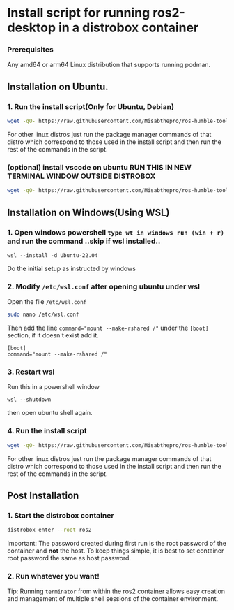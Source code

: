 # Install script for running ros2-desktop in a distrobox container

### Prerequisites
Any amd64 or arm64 Linux distribution that supports running podman.

## Installation on Ubuntu.
### 1. Run the install script(Only for Ubuntu, Debian)
```sh
wget -qO- https://raw.githubusercontent.com/Misabthepro/ros-humble-toolbox/main/install | sh
```
For other linux distros just run the package manager commands of that distro which correspond to those used in the install script and then run the rest of the commands in the script.

### (optional) install vscode on ubuntu **RUN THIS IN NEW TERMINAL WINDOW OUTSIDE DISTROBOX**
```sh
wget -qO- https://raw.githubusercontent.com/Misabthepro/ros-humble-toolbox/main/code | sh
```

## Installation on Windows(Using WSL)
### 1. Open windows powershell `type wt in windows run (win + r)` and run the command  ..skip if wsl installed..
```
wsl --install -d Ubuntu-22.04
```
Do the initial setup as instructed by windows

### 2. Modify `/etc/wsl.conf` after opening ubuntu under wsl
Open the file `/etc/wsl.conf`
```sh
sudo nano /etc/wsl.conf
```

Then add the line `command="mount --make-rshared /"` under the `[boot]` section, if it doesn't exist add it.
```
[boot]
command="mount --make-rshared /"
```
### 3. Restart wsl
Run this in a powershell window
```
wsl --shutdown
```
then open ubuntu shell again.

### 4. Run the install script
```sh
wget -qO- https://raw.githubusercontent.com/Misabthepro/ros-humble-toolbox/main/install | sh
```
For other linux distros just run the package manager commands of that distro which correspond to those used in the install script and then run the rest of the commands in the script.

## Post Installation
### 1. Start the distrobox container
```sh
distrobox enter --root ros2
```
Important: The password created during first run is the root password of the container and **not** the host. To keep things simple, it is best to set container root password the same as host password.

### 2. Run whatever you want!
Tip: Running `terminator` from within the ros2 container allows easy creation and management of multiple shell sessions of the container environment.
